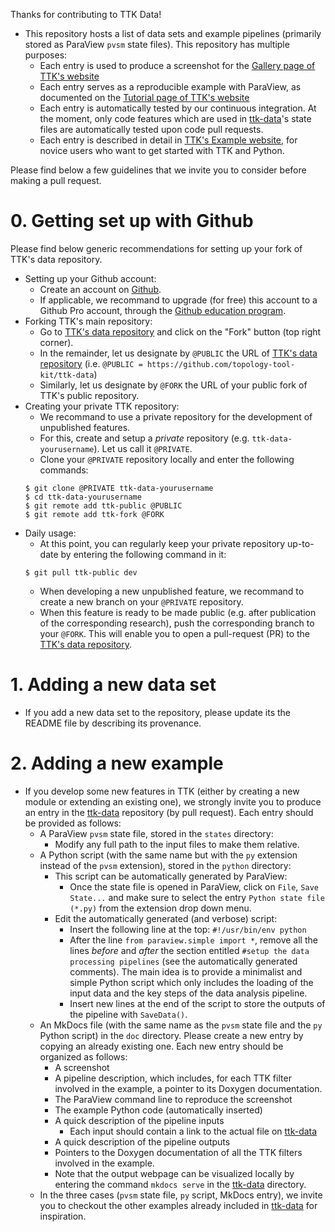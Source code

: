 Thanks for contributing to TTK Data!

- This repository hosts a list of data sets and example pipelines (primarily stored as ParaView `pvsm` state files). This repository has multiple purposes:
  - Each entry is used to produce a screenshot for the [Gallery page of TTK's website](https://topology-tool-kit.github.io/gallery.html)
  - Each entry serves as a reproducible example with ParaView, as documented on the [Tutorial page of TTK's website](https://topology-tool-kit.github.io/tutorials.html)
  - Each entry is automatically tested by our continuous integration. At the moment, only code features which are used in [ttk-data](https://github.com/topology-tool-kit/ttk-data)'s state files are automatically tested upon code pull requests.
  - Each entry is described in detail in [TTK's Example website](https://topology-tool-kit.github.io/examples), for novice users who want to get started with TTK and Python.

Please find below a few guidelines that we invite you to consider before making a pull request.

# 0. Getting set up with Github
Please find below generic recommendations for setting up your fork of TTK's data repository.
  - Setting up your Github account:
    - Create an account on [Github](https://github.com/).
    - If applicable, we recommand to upgrade (for free) this account to a Github Pro account, through the [Github education program](https://docs.github.com/en/education/explore-the-benefits-of-teaching-and-learning-with-github-education/use-github-in-your-classroom-and-research/apply-for-an-educator-or-researcher-discount).
  - Forking TTK's main repository:
    - Go to [TTK's data repository](https://github.com/topology-tool-kit/ttk-data) and click on the "Fork" button (top right corner).
    - In the remainder, let us designate by `@PUBLIC` the URL of [TTK's data repository](https://github.com/topology-tool-kit/ttk-data) (i.e. `@PUBLIC = https://github.com/topology-tool-kit/ttk-data`)
    - Similarly, let us designate by `@FORK` the URL of your public fork of TTK's public repository.
  - Creating your private TTK repository:
    - We recommand to use a private repository for the development of unpublished features.
    - For this, create and setup a *private* repository (e.g. `ttk-data-yourusername`). Let us call it `@PRIVATE`.
    - Clone your `@PRIVATE` repository locally and enter the following commands:
    ```
    $ git clone @PRIVATE ttk-data-yourusername
    $ cd ttk-data-yourusername
    $ git remote add ttk-public @PUBLIC
    $ git remote add ttk-fork @FORK
    ```
  - Daily usage:
    - At this point, you can regularly keep your private repository up-to-date by entering the following command in it:
    ```
    $ git pull ttk-public dev
    ```
    - When developing a new unpublished feature, we recommand to create a new branch on your `@PRIVATE` repository.
    - When this feature is ready to be made public (e.g. after publication of the corresponding research), push the corresponding branch to your `@FORK`. This will enable you to open a pull-request (PR) to the [TTK's data repository](https://github.com/topology-tool-kit/ttk-data).

# 1. Adding a new data set
- If you add a new data set to the repository, please update its the README file by describing its provenance.

# 2. Adding a new example
- If you develop some new features in TTK (either by creating a new module or extending an existing one), we strongly invite you to produce an entry in the [ttk-data](https://github.com/topology-tool-kit/ttk-data) repository (by pull request). Each entry should be provided as follows:
  - A ParaView `pvsm` state file, stored in the `states` directory:
    - Modify any full path to the input files to make them relative.
  - A Python script (with the same name but with the `py` extension instead of the `pvsm` extension), stored in the `python` directory:
    - This script can be automatically generated by ParaView:
      - Once the state file is opened in ParaView, click on `File`, `Save State...` and make sure to select the entry `Python state file (*.py)` from the extension drop down menu.
    - Edit the automatically generated (and verbose) script:
      - Insert the following line at the top: `#!/usr/bin/env python`
      - After the line `from paraview.simple import *`, remove all the lines *before* and *after* the section entitled ```#setup the data processing pipelines``` (see the automatically generated comments). The main idea is to provide a minimalist and simple Python script which only includes the loading of the input data and the key steps of the data analysis pipeline.
      - Insert new lines at the end of the script to store the outputs of the pipeline with `SaveData()`.
  - An MkDocs file (with the same name as the `pvsm` state file and the `py` Python script) in the `doc` directory. Please create a new entry by copying an already existing one. Each new entry should be organized as follows:
    - A screenshot
    - A pipeline description, which includes, for each TTK filter involved in the example, a pointer to its Doxygen documentation.
    - The ParaView command line to reproduce the screenshot
    - The example Python code (automatically inserted)
    - A quick description of the pipeline inputs
      - Each input should contain a link to the actual file on [ttk-data](https://github.com/topology-tool-kit/ttk-data)
    - A quick description of the pipeline outputs
    - Pointers to the Doxygen documentation of all the TTK filters involved in the example.
    - Note that the output webpage can be visualized locally by entering the command `mkdocs serve` in the [ttk-data](https://github.com/topology-tool-kit/ttk-data) directory.
  - In the three cases (`pvsm` state file, `py` script, MkDocs entry), we invite you to checkout the other examples already included in [ttk-data](https://github.com/topology-tool-kit/ttk-data) for inspiration.
